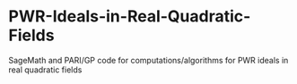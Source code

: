 # PWR-Ideals-in-Real-Quadratic-Fields
SageMath and PARI/GP code for computations/algorithms for PWR ideals in real quadratic fields
